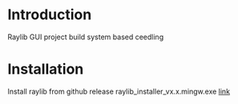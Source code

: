 # Introduction
Raylib GUI project build system based ceedling 

# Installation
Install raylib from github release raylib_installer_vx.x.mingw.exe [link](https://github.com/raysan5/raylib/releases)
